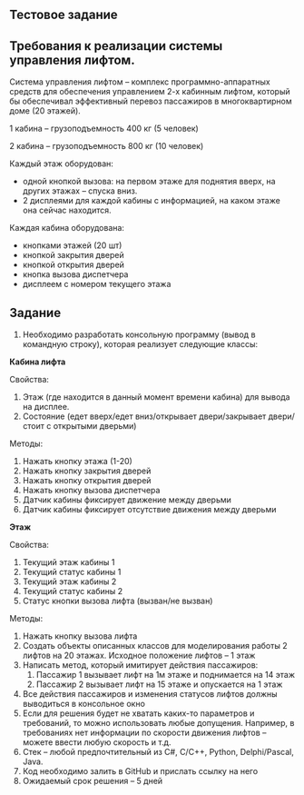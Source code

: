 ﻿## Тестовое задание

## **Требования к реализации системы управления лифтом.**
Система управления лифтом – комплекс программно-аппаратных средств для обеспечения управлением 2-х кабинным лифтом, который бы обеспечивал эффективный перевоз пассажиров в многоквартирном доме (20 этажей).

1 кабина – грузоподъемность 400 кг (5 человек)

2 кабина – грузоподъемность 800 кг (10 человек)

Каждый этаж оборудован:

- одной кнопкой вызова: на первом этаже для поднятия вверх, на других этажах – спуска вниз.
- 2 дисплеями для каждой кабины с информацией, на каком этаже она сейчас находится.

Каждая кабина оборудована:

- кнопками этажей (20 шт)
- кнопкой закрытия дверей
- кнопкой открытия дверей
- кнопка вызова диспетчера
- дисплеем с номером текущего этажа

## Задание
1. Необходимо разработать консольную программу (вывод в командную строку), которая реализует следующие классы:

**Кабина лифта**

Свойства:

1. Этаж (где находится в данный момент времени кабина) для вывода на дисплее.
1. Состояние (едет вверх/едет вниз/открывает двери/закрывает двери/стоит с открытыми дверьми)

Методы:

1. Нажать кнопку этажа (1-20)
1. Нажать кнопку закрытия дверей
1. Нажать кнопку открытия дверей
1. Нажать кнопку вызова диспетчера
1. Датчик кабины фиксирует движение между дверьми
1. Датчик кабины фиксирует отсутствие движения между дверьми

**Этаж**

Свойства:

1. Текущий этаж кабины 1
1. Текущий статус кабины 1
1. Текущий этаж кабины 2
1. Текущий статус кабины 2
1. Статус кнопки вызова лифта (вызван/не вызван)

Методы:

1. Нажать кнопку вызова лифта
1. Создать объекты описанных классов для моделирования работы 2 лифтов на 20 этажах. Исходное положение лифтов – 1 этаж
1. Написать метод, который имитирует действия пассажиров:
   1. Пассажир 1 вызывает лифт на 1м этаже и поднимается на 14 этаж
   1. Пассажир 2 вызывает лифт на 15 этаже и опускается на 1 этаж
1. Все действия пассажиров и изменения статусов лифтов должны выводиться в консольное окно
1. Если для решения будет не хватать каких-то параметров и требований, то можно использовать любые допущения. Например, в требованиях нет информации по скорости движения лифтов – можете ввести любую скорость и т.д.
1. Стек – любой предпочтительный из C#, C/C++, Python, Delphi/Pascal, Java.
1. Код необходимо залить в GitHub и прислать ссылку на него
1. Ожидаемый срок решения – 5 дней
